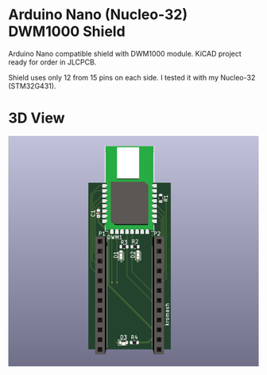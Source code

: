 # Arduino Nano (Nucleo-32) DWM1000 Shield
Arduino Nano compatible shield with DWM1000 module. KiCAD project ready for order in JLCPCB.  

Shield uses only 12 from 15 pins on each side. I tested it with my Nucleo-32 (STM32G431).

# 3D View
![3D shield view](https://github.com/kromash/stm32-dwm1000-shield/blob/main/images/dwm1000-shield-3d.png?raw=true)

